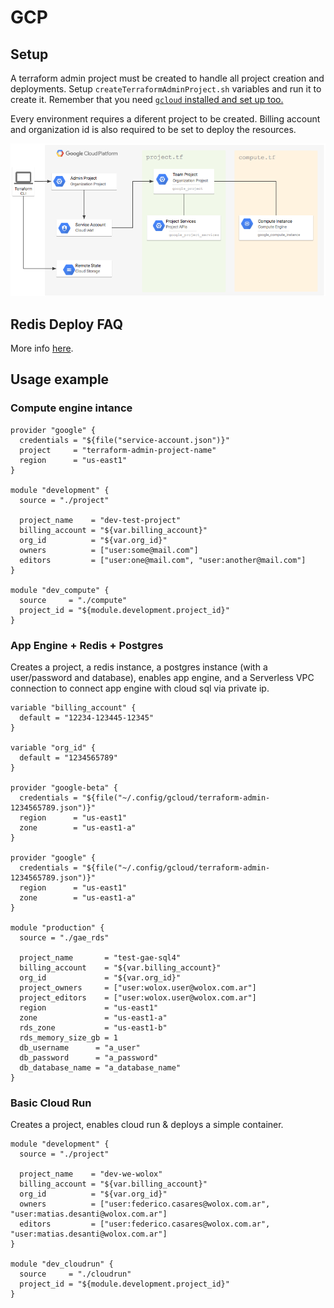 # GCP 

## Setup

A terraform admin project must be created to handle all project creation and deployments. Setup `createTerraformAdminProject.sh` variables and run it to create it. Remember that you need [`gcloud` installed and set up too.](https://cloud.google.com/sdk/docs/downloads-interactive)

Every environment requires a diferent project to be created. Billing account and organization id is also required to be set to deploy the resources.

![](diagram.png)

## Redis Deploy FAQ

More info [here](RAILS_DEPLOY_FAQ.md).

## Usage example

### Compute engine intance
```hcl
provider "google" {
  credentials = "${file("service-account.json")}"
  project     = "terraform-admin-project-name"
  region      = "us-east1"
}

module "development" {
  source = "./project"

  project_name    = "dev-test-project"
  billing_account = "${var.billing_account}"
  org_id          = "${var.org_id}"
  owners          = ["user:some@mail.com"]
  editors         = ["user:one@mail.com", "user:another@mail.com"]
}

module "dev_compute" {
  source     = "./compute"
  project_id = "${module.development.project_id}"
}
```

### App Engine + Redis + Postgres

Creates a project, a redis instance, a postgres instance (with a user/password and database), enables app engine, and a Serverless VPC connection to connect app engine with cloud sql via private ip.

```hcl
variable "billing_account" {
  default = "12234-123445-12345"
}

variable "org_id" {
  default = "1234565789"
}

provider "google-beta" {
  credentials = "${file("~/.config/gcloud/terraform-admin-1234565789.json")}"
  region      = "us-east1"
  zone        = "us-east1-a"
}

provider "google" {
  credentials = "${file("~/.config/gcloud/terraform-admin-1234565789.json")}"
  region      = "us-east1"
  zone        = "us-east1-a"
}

module "production" {
  source = "./gae_rds"

  project_name       = "test-gae-sql4"
  billing_account    = "${var.billing_account}"
  org_id             = "${var.org_id}"
  project_owners     = ["user:wolox.user@wolox.com.ar"]
  project_editors    = ["user:wolox.user@wolox.com.ar"]
  region             = "us-east1"
  zone               = "us-east1-a"
  rds_zone           = "us-east1-b"
  rds_memory_size_gb = 1
  db_username      = "a_user"
  db_password      = "a_password"
  db_database_name = "a_database_name"
}
```

### Basic Cloud Run

Creates a project, enables cloud run & deploys a simple container.

```hcl
module "development" {
  source = "./project"

  project_name    = "dev-we-wolox"
  billing_account = "${var.billing_account}"
  org_id          = "${var.org_id}"
  owners          = ["user:federico.casares@wolox.com.ar", "user:matias.desanti@wolox.com.ar"]
  editors         = ["user:federico.casares@wolox.com.ar", "user:matias.desanti@wolox.com.ar"]
}

module "dev_cloudrun" {
  source     = "./cloudrun"
  project_id = "${module.development.project_id}"
}
```
